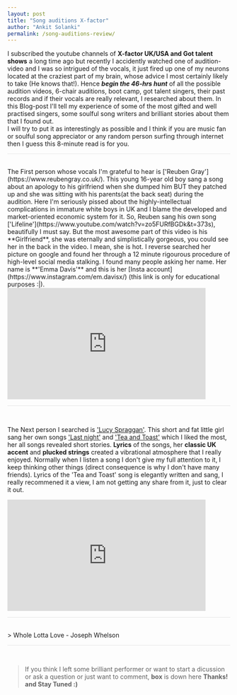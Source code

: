 ```yaml
---
layout: post
title: "Song auditions X-factor"
author: "Ankit Solanki"
permalink: /song-auditions-review/
---
```



I subscribed the youtube channels of **X-factor UK/USA and Got talent shows** a long time ago but recently I accidently watched one of audition-video and I was so intrigued of the vocals, it just fired up one of my neurons located at the craziest part of my brain, whose advice I most certainly likely to take (He knows that!). Hence **_begin the 46-hrs hunt_** of all the possible audition videos, 6-chair auditions, boot camp, got talent singers, their past records and if their vocals are really relevant, I researched about them. In this Blog-post I'll tell my experience of some of the most gifted and well practised singers, some soulful song writers and brilliant stories about them that I found out.
<br>
I will try to put it as interestingly as possible and I think if you are music fan or soulful song appreciator or any random person surfing through internet then I guess this 8-minute read is for you.
<br>
<hr style="opacity: 0.1">
<br>
The First person whose vocals I'm grateful to hear is ['Reuben Gray'](https://www.reubengray.co.uk/). This young 16-year old boy sang a song about an apology to his girlfriend when she dumped him BUT they patched up and she was sitting with his parents(at the back seat) during the audition. Here I'm seriously pissed about the highly-intellectual complications in immature white boys in UK and I blame the developed and market-oriented economic system for it. So, Reuben sang his own song ['Lifeline'](https://www.youtube.com/watch?v=zo5FURfBGDk&t=373s), beautifully I must say. But the most awesome part of this video is his **Girlfriend**, she was eternally and simplistically gorgeous, you could see her in the back in the video. I mean, she is hot. I reverse searched her picture on google and found her through a 12 minute rigourous procedure of high-level social media stalking. I found many people asking her name. Her name is **'Emma Davis'** and this is her [Insta account](https://www.instagram.com/em.davisx/) (this link is only for educational purposes :|).
<iframe width="448" height="252" src="https://www.youtube.com/embed/zo5FURfBGDk" frameborder="0" gesture="media" allow="encrypted-media" allowfullscreen></iframe>
<br>
<hr style="opacity: 0.1">
<br>

The Next person I searched is ['Lucy Spraggan'](http://lucyspraggan.com/). This short and fat little girl sang her own songs ['Last night'](https://www.youtube.com/watch?v=6i3qeErUaFo) and ['Tea and Toast'](https://www.youtube.com/watch?annotation_id=annotation_383868&feature=iv&src_vid=egBlPQpo6H4&v=mc4JJ4nIRk4) which I liked the most, her all songs revealed short stories. **Lyrics** of the songs, her **classic UK accent** and **plucked strings** created a vibrational atmosphere that I really enjoyed. Normally when I listen a song I don't give my full attention to it, I keep thinking other things (direct consequence is why I don't have many friends). Lyrics of the 'Tea and Toast' song is elegantly written and sang, I really recommened it a view, I am not getting any share from it, just to clear it out.
<iframe width="448" height="252" src="https://www.youtube.com/embed/6i3qeErUaFo" frameborder="0" gesture="media" allow="encrypted-media" allowfullscreen></iframe>
<br>
<hr style="opacity: 0.1">
<br>
> Whole Lotta Love - Joseph Whelson

<br>
<hr style="opacity: 0.1">
<br>


 > If you think I left some brilliant performer or want to start a dicussion or ask a question or just want to comment, **box** is down here 
 > **Thanks! and Stay Tuned :)**